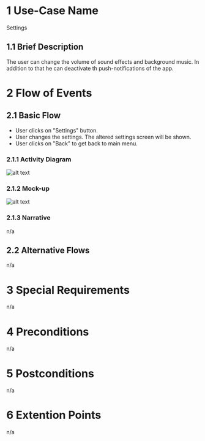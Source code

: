 # 1 Use-Case Name

Settings

## 1.1 Brief Description

The user can change the volume of sound effects and background music. In addition to that he can deactivate th push-notifications of the app.

# 2 Flow of Events

## 2.1 Basic Flow

+ User clicks on "Settings" button.
+ User changes the settings. The altered settings screen will be shown.
+ User clicks on "Back" to get back to main menu.

### 2.1.1 Activity Diagram

![alt text][ActivityDiagram]

[ActivityDiagram]: https://github.com/SlaxXxX/tinfb4se/blob/master/projectFiles/useCases/settingsAD.png "Activity Diagram"

### 2.1.2 Mock-up

![alt text][Mock]

[Mock]: https://github.com/SlaxXxX/tinfb4se/blob/master/projectFiles/useCases/settingsMock.png "Mock-up"

### 2.1.3 Narrative

n/a

## 2.2 Alternative Flows

n/a

# 3 Special Requirements

n/a

# 4 Preconditions

n/a

# 5 Postconditions

n/a

# 6 Extention Points

n/a
